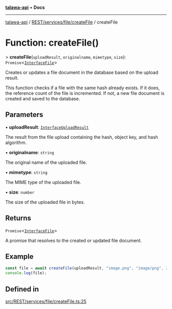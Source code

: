 [**talawa-api**](../../../../../README.md) • **Docs**

***

[talawa-api](../../../../../modules.md) / [REST/services/file/createFile](../README.md) / createFile

# Function: createFile()

\> **createFile**(`uploadResult`, `originalname`, `mimetype`, `size`): `Promise`\<[`InterfaceFile`](../../../../../models/File/interfaces/InterfaceFile.md)\>

Creates or updates a file document in the database based on the upload result.

This function checks if a file with the same hash already exists. If it does, the reference count of the file is incremented.
If not, a new file document is created and saved to the database.

## Parameters

• **uploadResult**: [`InterfaceUploadResult`](../../../minio/interfaces/InterfaceUploadResult.md)

The result from the file upload containing the hash, object key, and hash algorithm.

• **originalname**: `string`

The original name of the uploaded file.

• **mimetype**: `string`

The MIME type of the uploaded file.

• **size**: `number`

The size of the uploaded file in bytes.

## Returns

`Promise`\<[`InterfaceFile`](../../../../../models/File/interfaces/InterfaceFile.md)\>

A promise that resolves to the created or updated file document.

## Example

```typescript
const file = await createFile(uploadResult, "image.png", "image/png", 2048);
console.log(file);
```

## Defined in

[src/REST/services/file/createFile.ts:25](https://github.com/PalisadoesFoundation/talawa-api/blob/bba5d82264abb62b9e358a3d3fe1af18a8a8f6e4/src/REST/services/file/createFile.ts#L25)

